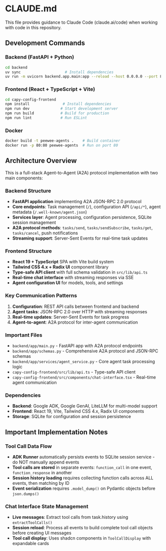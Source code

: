 # CLAUDE.md

This file provides guidance to Claude Code (claude.ai/code) when working with code in this repository.

## Development Commands

### Backend (FastAPI + Python)
```bash
cd backend
uv sync                    # Install dependencies
uv run -m uvicorn backend.app.main:app --reload --host 0.0.0.0 --port 8000
```

### Frontend (React + TypeScript + Vite)
```bash
cd capy-config-frontend
npm install               # Install dependencies
npm run dev              # Start development server
npm run build            # Build for production
npm run lint             # Run ESLint
```

### Docker
```bash
docker build -t peewee-agents .    # Build container
docker run -p 80:80 peewee-agents  # Run on port 80
```

## Architecture Overview

This is a full-stack Agent-to-Agent (A2A) protocol implementation with two main components:

### Backend Structure
- **FastAPI application** implementing A2A JSON-RPC 2.0 protocol
- **Core endpoints**: Task management (`/`), configuration API (`/api/*`), agent metadata (`/.well-known/agent.json`)
- **Services layer**: Agent processing, configuration persistence, SQLite session management
- **A2A protocol methods**: `tasks/send`, `tasks/sendSubscribe`, `tasks/get`, `tasks/cancel`, push notifications
- **Streaming support**: Server-Sent Events for real-time task updates

### Frontend Structure  
- **React 19 + TypeScript** SPA with Vite build system
- **Tailwind CSS 4.x + Radix UI** component library
- **Type-safe API client** with full schema validation in `src/lib/api.ts`
- **Real-time chat interface** with streaming responses via SSE
- **Agent configuration UI** for models, tools, and settings

### Key Communication Patterns
1. **Configuration**: REST API calls between frontend and backend
2. **Agent tasks**: JSON-RPC 2.0 over HTTP with streaming responses
3. **Real-time updates**: Server-Sent Events for task progress
4. **Agent-to-agent**: A2A protocol for inter-agent communication

### Important Files
- `backend/app/main.py` - FastAPI app with A2A protocol endpoints
- `backend/app/schemas.py` - Comprehensive A2A protocol and JSON-RPC schemas
- `backend/app/services/agent_service.py` - Core agent task processing logic
- `capy-config-frontend/src/lib/api.ts` - Type-safe API client
- `capy-config-frontend/src/components/chat-interface.tsx` - Real-time agent communication

### Dependencies
- **Backend**: Google ADK, Google GenAI, LiteLLM for multi-model support
- **Frontend**: React 19, Vite, Tailwind CSS 4.x, Radix UI components
- **Storage**: SQLite for configuration and session persistence

## Important Implementation Notes

### Tool Call Data Flow
- **ADK Runner** automatically persists events to SQLite session service - do NOT manually append events
- **Tool calls are stored** in separate events: `function_call` in one event, `function_response` in another
- **Session history loading** requires collecting function calls across ALL events, then matching by ID
- **Event serialization** requires `.model_dump()` on Pydantic objects before `json.dumps()` 

### Chat Interface State Management  
- **Live messages**: Extract tool calls from task.history using `extractToolCalls()`
- **Session reload**: Process all events to build complete tool call objects before creating UI messages
- **Tool call display**: Uses shadcn components in `ToolCallDisplay` with expandable cards